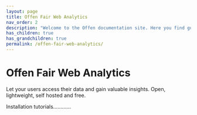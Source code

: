 ```yaml
---
layout: page
title: Offen Fair Web Analytics
nav_order: 2
description: "Welcome to the Offen documentation site. Here you find guides to Offen Fair Web Analytics and other tools we develop."
has_children: true
has_grandchildren: true
permalink: /offen-fair-web-analytics/
---
```


<!--
Copyright 2020 - Offen Authors <hioffen@posteo.de>
SPDX-License-Identifier: Apache-2.0
-->

# Offen Fair Web Analytics

Let your users access their data and gain valuable insights. Open, lightweight, self hosted and free.

Installation tutorials............
